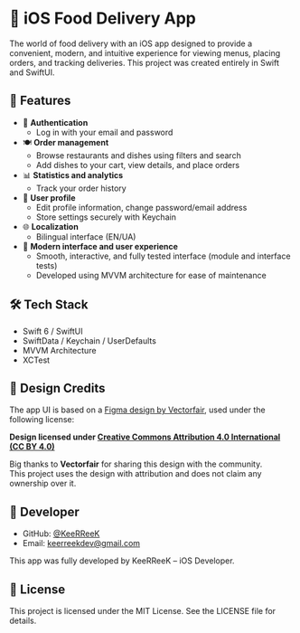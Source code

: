  # 📱 iOS Food Delivery App

The world of food delivery with an iOS app designed to provide a convenient, modern, and intuitive experience for viewing menus, placing orders, and tracking deliveries. This project was created entirely in Swift and SwiftUI.

## 🚀 Features

- 📱 **Authentication**
  - Log in with your email and password
- 🍽️ **Order management**
  - Browse restaurants and dishes using filters and search
  - Add dishes to your cart, view details, and place orders
- 📊 **Statistics and analytics**
  - Track your order history
- 👤 **User profile**
  - Edit profile information, change password/email address
  - Store settings securely with Keychain
- 🌐 **Localization**
  - Bilingual interface (EN/UA)
- 📱 **Modern interface and user experience**
  - Smooth, interactive, and fully tested interface (module and interface tests)
  - Developed using MVVM architecture for ease of maintenance

## 🛠 Tech Stack

- Swift 6 / SwiftUI
- SwiftData / Keychain / UserDefaults
- MVVM Architecture
- XCTest

## 🎨 Design Credits

The app UI is based on a [Figma design by Vectorfair](https://www.figma.com/community/file/1350568717710815378), used under the following license:

**Design licensed under [Creative Commons Attribution 4.0 International (CC BY 4.0)](https://creativecommons.org/licenses/by/4.0/)**

Big thanks to **Vectorfair** for sharing this design with the community.  
This project uses the design with attribution and does not claim any ownership over it.

## 👤 Developer

- GitHub: [@KeeRReeK](https://github.com/KeeRReeK)
- Email: [keerreekdev@gmail.com](mailto:keerreekdev@gmail.com)

This app was fully developed by KeeRReeK – iOS Developer.

## 📄 License

This project is licensed under the MIT License. See the LICENSE file for details.
